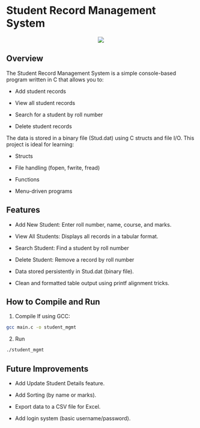 # Student Record Management System 
<p align="center">
<img src="https://img.shields.io/badge/Made%20with-C-blue)">
</p>

## Overview

The Student Record Management System is a simple console-based program written in C that allows you to:

* Add student records

* View all student records

* Search for a student by roll number

* Delete student records

The data is stored in a binary file (Stud.dat) using C structs and file I/O. This project is ideal for learning:

* Structs

* File handling (fopen, fwrite, fread)

* Functions

* Menu-driven programs

## Features

* Add New Student: Enter roll number, name, course, and marks.

* View All Students: Displays all records in a tabular format.

* Search Student: Find a student by roll number 

* Delete Student: Remove a record by roll number 

* Data stored persistently in Stud.dat (binary file).

* Clean and formatted table output using printf alignment tricks.

## How to Compile and Run
1. Compile
If using GCC:
```bash
gcc main.c -o student_mgmt
```
2. Run
```bash
./student_mgmt
```

## Future Improvements

* Add Update Student Details feature.

* Add Sorting (by name or marks).

* Export data to a CSV file for Excel.

* Add login system (basic username/password).
